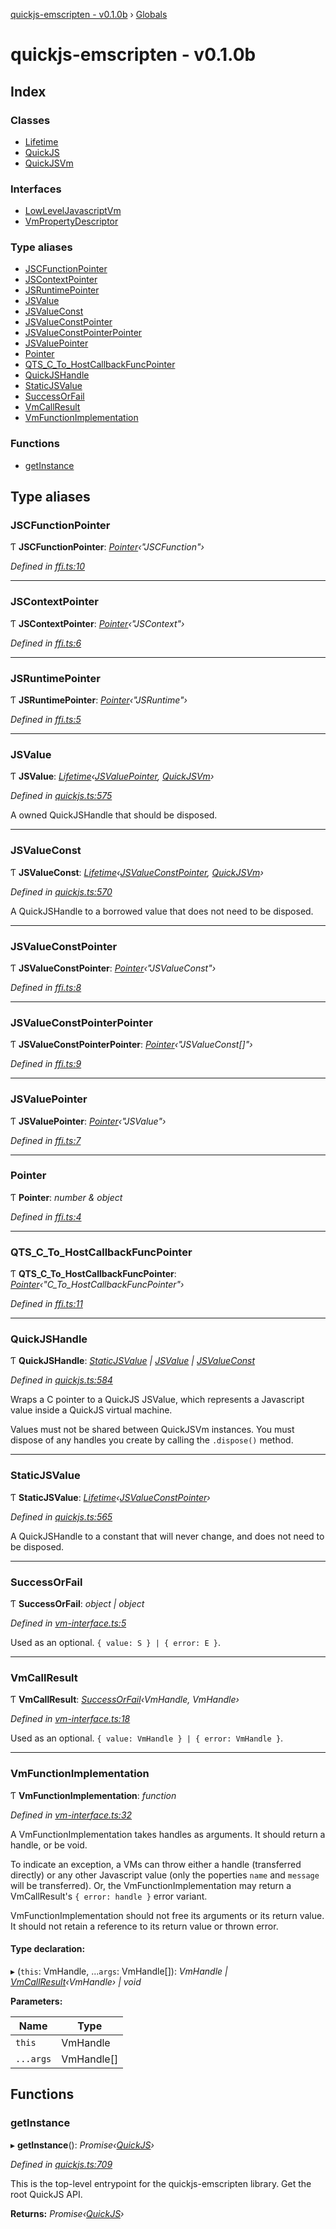 [quickjs-emscripten - v0.1.0b](README.md) › [Globals](globals.md)

# quickjs-emscripten - v0.1.0b

## Index

### Classes

* [Lifetime](classes/lifetime.md)
* [QuickJS](classes/quickjs.md)
* [QuickJSVm](classes/quickjsvm.md)

### Interfaces

* [LowLevelJavascriptVm](interfaces/lowleveljavascriptvm.md)
* [VmPropertyDescriptor](interfaces/vmpropertydescriptor.md)

### Type aliases

* [JSCFunctionPointer](globals.md#jscfunctionpointer)
* [JSContextPointer](globals.md#jscontextpointer)
* [JSRuntimePointer](globals.md#jsruntimepointer)
* [JSValue](globals.md#jsvalue)
* [JSValueConst](globals.md#jsvalueconst)
* [JSValueConstPointer](globals.md#jsvalueconstpointer)
* [JSValueConstPointerPointer](globals.md#jsvalueconstpointerpointer)
* [JSValuePointer](globals.md#jsvaluepointer)
* [Pointer](globals.md#pointer)
* [QTS_C_To_HostCallbackFuncPointer](globals.md#qts_c_to_hostcallbackfuncpointer)
* [QuickJSHandle](globals.md#quickjshandle)
* [StaticJSValue](globals.md#staticjsvalue)
* [SuccessOrFail](globals.md#successorfail)
* [VmCallResult](globals.md#vmcallresult)
* [VmFunctionImplementation](globals.md#vmfunctionimplementation)

### Functions

* [getInstance](globals.md#getinstance)

## Type aliases

###  JSCFunctionPointer

Ƭ **JSCFunctionPointer**: *[Pointer](globals.md#pointer)‹"JSCFunction"›*

*Defined in [ffi.ts:10](https://github.com/justjake/quickjs-emscripten/blob/f464b72/ts/ffi.ts#L10)*

___

###  JSContextPointer

Ƭ **JSContextPointer**: *[Pointer](globals.md#pointer)‹"JSContext"›*

*Defined in [ffi.ts:6](https://github.com/justjake/quickjs-emscripten/blob/f464b72/ts/ffi.ts#L6)*

___

###  JSRuntimePointer

Ƭ **JSRuntimePointer**: *[Pointer](globals.md#pointer)‹"JSRuntime"›*

*Defined in [ffi.ts:5](https://github.com/justjake/quickjs-emscripten/blob/f464b72/ts/ffi.ts#L5)*

___

###  JSValue

Ƭ **JSValue**: *[Lifetime](classes/lifetime.md)‹[JSValuePointer](globals.md#jsvaluepointer), [QuickJSVm](classes/quickjsvm.md)›*

*Defined in [quickjs.ts:575](https://github.com/justjake/quickjs-emscripten/blob/f464b72/ts/quickjs.ts#L575)*

A owned QuickJSHandle that should be disposed.

___

###  JSValueConst

Ƭ **JSValueConst**: *[Lifetime](classes/lifetime.md)‹[JSValueConstPointer](globals.md#jsvalueconstpointer), [QuickJSVm](classes/quickjsvm.md)›*

*Defined in [quickjs.ts:570](https://github.com/justjake/quickjs-emscripten/blob/f464b72/ts/quickjs.ts#L570)*

A QuickJSHandle to a borrowed value that does not need to be disposed.

___

###  JSValueConstPointer

Ƭ **JSValueConstPointer**: *[Pointer](globals.md#pointer)‹"JSValueConst"›*

*Defined in [ffi.ts:8](https://github.com/justjake/quickjs-emscripten/blob/f464b72/ts/ffi.ts#L8)*

___

###  JSValueConstPointerPointer

Ƭ **JSValueConstPointerPointer**: *[Pointer](globals.md#pointer)‹"JSValueConst[]"›*

*Defined in [ffi.ts:9](https://github.com/justjake/quickjs-emscripten/blob/f464b72/ts/ffi.ts#L9)*

___

###  JSValuePointer

Ƭ **JSValuePointer**: *[Pointer](globals.md#pointer)‹"JSValue"›*

*Defined in [ffi.ts:7](https://github.com/justjake/quickjs-emscripten/blob/f464b72/ts/ffi.ts#L7)*

___

###  Pointer

Ƭ **Pointer**: *number & object*

*Defined in [ffi.ts:4](https://github.com/justjake/quickjs-emscripten/blob/f464b72/ts/ffi.ts#L4)*

___

###  QTS_C_To_HostCallbackFuncPointer

Ƭ **QTS_C_To_HostCallbackFuncPointer**: *[Pointer](globals.md#pointer)‹"C_To_HostCallbackFuncPointer"›*

*Defined in [ffi.ts:11](https://github.com/justjake/quickjs-emscripten/blob/f464b72/ts/ffi.ts#L11)*

___

###  QuickJSHandle

Ƭ **QuickJSHandle**: *[StaticJSValue](globals.md#staticjsvalue) | [JSValue](globals.md#jsvalue) | [JSValueConst](globals.md#jsvalueconst)*

*Defined in [quickjs.ts:584](https://github.com/justjake/quickjs-emscripten/blob/f464b72/ts/quickjs.ts#L584)*

Wraps a C pointer to a QuickJS JSValue, which represents a Javascript value inside
a QuickJS virtual machine.

Values must not be shared between QuickJSVm instances.
You must dispose of any handles you create by calling the `.dispose()` method.

___

###  StaticJSValue

Ƭ **StaticJSValue**: *[Lifetime](classes/lifetime.md)‹[JSValueConstPointer](globals.md#jsvalueconstpointer)›*

*Defined in [quickjs.ts:565](https://github.com/justjake/quickjs-emscripten/blob/f464b72/ts/quickjs.ts#L565)*

A QuickJSHandle to a constant that will never change, and does not need to be disposed.

___

###  SuccessOrFail

Ƭ **SuccessOrFail**: *object | object*

*Defined in [vm-interface.ts:5](https://github.com/justjake/quickjs-emscripten/blob/f464b72/ts/vm-interface.ts#L5)*

Used as an optional.
`{ value: S } | { error: E }`.

___

###  VmCallResult

Ƭ **VmCallResult**: *[SuccessOrFail](globals.md#successorfail)‹VmHandle, VmHandle›*

*Defined in [vm-interface.ts:18](https://github.com/justjake/quickjs-emscripten/blob/f464b72/ts/vm-interface.ts#L18)*

Used as an optional.
`{ value: VmHandle } | { error: VmHandle }`.

___

###  VmFunctionImplementation

Ƭ **VmFunctionImplementation**: *function*

*Defined in [vm-interface.ts:32](https://github.com/justjake/quickjs-emscripten/blob/f464b72/ts/vm-interface.ts#L32)*

A VmFunctionImplementation takes handles as arguments.
It should return a handle, or be void.

To indicate an exception, a VMs can throw either a handle (transferred
directly) or any other Javascript value (only the poperties `name` and
`message` will be transferred). Or, the VmFunctionImplementation may return
a VmCallResult's `{ error: handle }` error variant.

VmFunctionImplementation should not free its arguments or its return value.
It should not retain a reference to its return value or thrown error.

#### Type declaration:

▸ (`this`: VmHandle, ...`args`: VmHandle[]): *VmHandle | [VmCallResult](globals.md#vmcallresult)‹VmHandle› | void*

**Parameters:**

Name | Type |
------ | ------ |
`this` | VmHandle |
`...args` | VmHandle[] |

## Functions

###  getInstance

▸ **getInstance**(): *Promise‹[QuickJS](classes/quickjs.md)›*

*Defined in [quickjs.ts:709](https://github.com/justjake/quickjs-emscripten/blob/f464b72/ts/quickjs.ts#L709)*

This is the top-level entrypoint for the quickjs-emscripten library.
Get the root QuickJS API.

**Returns:** *Promise‹[QuickJS](classes/quickjs.md)›*
